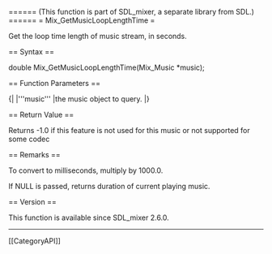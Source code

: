 ====== (This function is part of SDL_mixer, a separate library from SDL.) ======
= Mix_GetMusicLoopLengthTime =

Get the loop time length of music stream, in seconds.

== Syntax ==

<syntaxhighlight lang='c'>
double Mix_GetMusicLoopLengthTime(Mix_Music *music);
</syntaxhighlight>

== Function Parameters ==

{|
|'''music'''
|the music object to query.
|}

== Return Value ==

Returns -1.0 if this feature is not used for this music or not supported
for some codec

== Remarks ==

To convert to milliseconds, multiply by 1000.0.

If NULL is passed, returns duration of current playing music.

== Version ==

This function is available since SDL_mixer 2.6.0.

----
[[CategoryAPI]]


